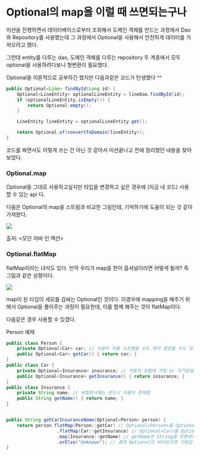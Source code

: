 # Optional의 map을 이럴 때 쓰면되는구나

미션을 진행하면서 데이터베이스로부터 조회해서 도메인 객체를 만드는 과정에서 Dao와 Repository를 사용했는데 그 과정에서 Optional을 사용해서 안전하게 데이터를 가져오려고 했다.

그런데 entity를 다루는 dao, 도메인 객체를 다루는 repository 두 계층에서 모두 optional을 사용하려다보니 형변환이 필요했다.

Optional을 이론적으로 공부하긴 했지만 다음과같은 코드가 탄생했다 ^^

```java
public Optional<Line> findById(Long id) {
    Optional<LineEntity> optionalLineEntity = lineDao.findById(id);
    if (optionalLineEntity.isEmpty()) {
        return Optional.empty();
    }

    LineEntity lineEntity = optionalLineEntity.get();

    return Optional.of(convertToDomain(lineEntity));
}
```

코드를 짜면서도 이렇게 쓰는 건 아닌 것 같아서 미션끝나고 전에 정리했던 내용을 찾아보았다.

### Optional.map

Optional을 그대로 사용하고싶지만 타입을 변경하고 싶은 경우에 (지금 내 코드) 사용할 수 있는 api 다.

다음은 Optional의 map을 스트림과 비교한 그림인데, 기억하기에 도움이 되는 것 같아 가져왔다.

![](https://github.com/kyY00n/gems/assets/61582017/4c992715-e192-47c1-95db-025dc1ac2923)

출처: <모던 자바 인 액션>

### Optional.flatMap

flatMap이라는 녀석도 있다. 만약 우리가 map을 한이 옵셔널이라면 어떻게 될까? 즉 그림과 같은 상황이다.

![](https://github.com/kyY00n/gems/assets/61582017/4c5a829b-6307-4b20-8b6e-6e1047e216a6)

map이 된 타입이 세모를 감싸는 Optional인 것이다. 이경우에 mapping을 해주기 위해서 Optional을 풀어주는 과정이 필요한데, 이를 함께 해주는 것이 flatMap이다.

다음같은 경우 사용할 수 있겠다.

Person 예제

```java
public class Person {
    private Optional<Car> car; // 사람이 차를 소유했을 수도 하지 않았을 수도 있으므로 Optional
    public Optional<Car> getCar() { return car; }
}
public class Car {
    private Optional<Insurance> insurance; // 자동차 보험에 가입 or 미가입일수 있으므로
    public Optional<Insurance> getInsurance() { return insurance; }
}
public class Insurance {
    private String name; // 보험회사에는 반드시 이름이 존재함 
    public String getName() { return name; }
}
```

```java

public String getCarInsuranceName(Optional<Person> person) { 
    return person.flatMap(Person::getCar) // Optional<Person>를 Optional<Car>로 반환
                   .flatMap(Car::getInsurance) // Optional<Car>를 Optional<Insurance>로 반환
                   .map(Insurance::getName) // getName은 String을 반환하므로 flatMap 필요 X 
                   .orElse("Unknown"); // 결과 Optional이 비어있으면 기본값 사용 
}
```
